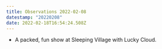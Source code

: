 ```yaml
---
title: Observations 2022-02-08
datestamp: "20220208"
date: 2022-02-18T16:54:24.508Z
---
```

- A packed, fun show at Sleeping Village with Lucky Cloud.